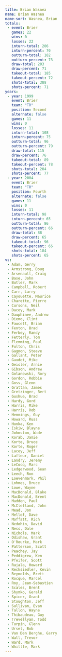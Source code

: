 ```yaml
---
title: Brian Wasnea
name: Brian Wasnea
name-sort: Wasnea, Brian
totals:
 - event: Brier
   games: 22
   wins: 0
   losses: 22
   inturn-total: 206
   inturn-percent: 70
   outturn-total: 182
   outturn-percent: 73
   draw-total: 203
   draw-percent: 71
   takeout-total: 185
   takeout-percent: 72
   shots-total: 388
   shots-percent: 71
years:
 - year: 1999
   event: Brier
   team: "TR"
   position: Second
   alternate: false
   games: 11
   wins: 0
   losses: 11
   inturn-total: 108
   inturn-percent: 75
   outturn-total: 96
   outturn-percent: 79
   draw-total: 115
   draw-percent: 76
   takeout-total: 89
   takeout-percent: 78
   shots-total: 204
   shots-percent: 77
 - year: 2004
   event: Brier
   team: "TR"
   position: Fourth
   alternate: false
   games: 11
   wins: 0
   losses: 11
   inturn-total: 98
   inturn-percent: 65
   outturn-total: 86
   outturn-percent: 66
   draw-total: 88
   draw-percent: 65
   takeout-total: 96
   takeout-percent: 66
   shots-total: 184
   shots-percent: 65
vs:
 - Adam, Gerry
 - Armstrong, Doug
 - Arsenault, Craig
 - Base, John
 - Butler, Mark
 - Campbell, Robert
 - Carr, Larry
 - Cayouette, Maurice
 - Charette, Pierre
 - Cursons, Neil
 - Dacey, Mark
 - Dauphinee, Andrew
 - Dieno, Clint
 - Fawcett, Brian
 - Fenton, Brad
 - Ferbey, Randy
 - Fetterly, Tom
 - Flemming, Paul
 - Fulton, Chris
 - Gagnon, Steeve
 - Gallant, Peter
 - Gaudet, Mike
 - Geisler, Arnie
 - Gibson, Andrew
 - Golanowski, Rory
 - Gordon, Robbie
 - Goss, Glenn
 - Grattan, James
 - Gretzinger, Bert
 - Gushue, Brad
 - Hardy, Gord
 - Harris, Mike
 - Harris, Rob
 - Hemmings, Guy
 - Howard, Russ
 - Hunka, Ken
 - Iskiw, Blayne
 - Johnston, Wade
 - Korab, Jamie
 - Korte, Bruce
 - Korte, Roger
 - Lacey, Jeff
 - Lafleur, Daniel
 - Landry, Jeremy
 - LeCocq, Marc
 - Ledgerwood, Sean
 - Leech, Ron
 - Loevenmark, Phil
 - Lohnes, Bruce
 - Lowe, Wayne
 - MacDonald, Blake
 - MacDonald, Brent
 - Madden, Paul
 - McClelland, John
 - Mead, Jon
 - Mellof, Dave
 - Moffatt, Rich
 - Nedohin, David
 - Ness, Dale
 - Nichols, Mark
 - Odishaw, Grant
 - O'Rourke, Mark
 - Patterson, Scott
 - Peachey, Jay
 - Peddigrew, Ken
 - Pfeifer, Scott
 - Rajala, Howard
 - Recksiedler, Kevin
 - Reynolds, Brett
 - Rocque, Marcel
 - Roy, Jean-Sebastien
 - Scales, Brent
 - Shymko, Gerald
 - Spicer, Grant
 - Stoughton, Jeff
 - Sullivan, Evan
 - Tallon, Wayne
 - Thibaudeau, Guy
 - Trevellyan, Todd
 - Turpin, Glenn
 - Ursel, Bob
 - Van Den Berghe, Garry
 - Wall, Trevor
 - Ward, Mark
 - Whittle, Mark
---
```

